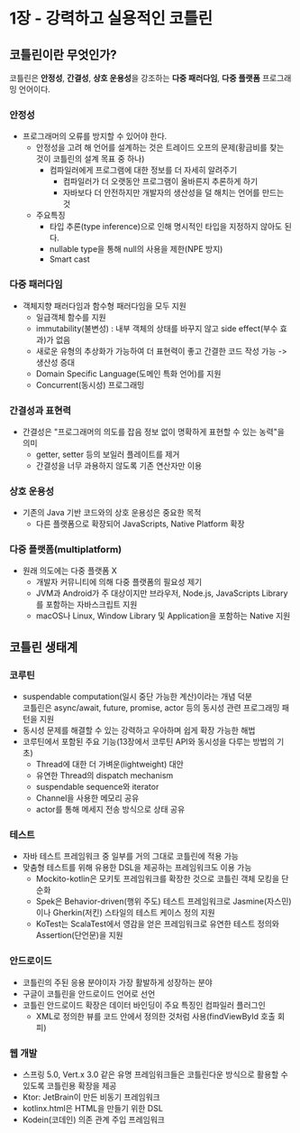 # 1장 - 강력하고 실용적인 코틀린
## 코틀린이란 무엇인가?
코틀린은 **안정성**, **간결성**, **상호 운용성**을 강조하는 **다중 패러다임**, **다중 플랫폼** 프로그래밍 언어이다.

### 안정성
- 프로그래머의 오류를 방지할 수 있어야 한다.
  - 안정성을 고려 해 언어를 설계하는 것은 트레이드 오프의 문제(황금비를 찾는 것이 코틀린의 설계 목표 중 하나)
      - 컴파일러에게 프로그램에 대한 정보를 더 자세히 알려주기
          - 컴파일러가 더 오랫동안 프로그램이 올바른지 추론하게 하기
          - 자바보다 더 안전하지만 개발자의 생산성을 덜 해치는 언어를 만드는 것
  - 주요특징
      - 타입 추론(type inference)으로 인해 명시적인 타입을 지정하지 않아도 된다.
      - nullable type을 통해 null의 사용을 제한(NPE 방지)
      - Smart cast


### 다중 패러다임
- 객체지향 패러다임과 함수형 패러다임을 모두 지원
    - 일급객체 함수를 지원
    - immutability(불변성) : 내부 객체의 상태를 바꾸지 않고 side effect(부수 효과)가 없음
    - 새로운 유형의 추상화가 가능하여 더 표현력이 좋고 간결한 코드 작성 가능 -> 생산성 증대
  - Domain Specific Language(도메인 특화 언어)를 지원
  - Concurrent(동시성) 프로그래밍


### 간결성과 표현력
  - 간결성은 "프로그래머의 의도를 잡음 정보 없이 명확하게 표현할 수 있는 농력"을 의미
      - getter, setter 등의 보일러 플레이트를 제거
      - 간결성을 너무 과용하지 않도록 기존 연산자만 이용


### 상호 운용성
- 기존의 Java 기반 코드와의 상호 운용성은 중요한 목적
  - 다른 플랫폼으로 확장되어 JavaScripts, Native Platform 확장


### 다중 플랫폼(multiplatform)
- 원래  의도에는 다중 플랫폼 X
  - 개발자 커뮤니티에 의해 다중 플랫폼의 필요성 제기
  - JVM과 Android가 주 대상이지만 브라우저, Node.js, JavaScripts Library를 포함하는 자바스크립트 지원
  - macOS나 Linux, Window Library 및 Application을 포함하는 Native 지원


## 코틀린 생태계

### 코루틴
  - suspendable computation(일시 중단 가능한 계산)이라는 개념 덕분</br>코틀린은 async/await, future, promise, actor 등의 동시성 관련 프로그래밍 패턴을 지원
  - 동시성 문제를 해결할 수 있는 강력하고 우아하며 쉽게 확장 가능한 해법
  - 코루틴에서 포함된 주요 기능(13장에서 코루틴 API와 동시성을 다루는 방법의 기초)
      - Thread에 대한 더 가벼운(lightweight) 대안
      - 유연한 Thread의 dispatch mechanism
      - suspendable sequence와 iterator
      - Channel을 사용한 메모리 공유
      - actor를 통해 메세지 전송 방식으로 상태 공유


### 테스트
  - 자바 테스트 프레임워크 중 일부를 거의 그대로 코틀린에 적용 가능
  - 맞춤형 테스트를 위해 유용한 DSL을 제공하는 프레임워크도 이용 가능
      - Mockito-kotlin은 모키토 프레임워크를 확장한 것으로 코틀린 객체 모킹을 단순화
      - Spek은 Behavior-driven(행위 주도) 테스트 프레임워크로 Jasmine(자스민)이나 Gherkin(저킨) 스타일의 테스트 케이스 정의 지원
      - KoTest는 ScalaTest에서 영감을 얻은 프레임워크로 유연한 테스트 정의와 Assertion(단언문)을 지원


### 안드로이드
  - 코틀린의 주된 응용 분야이자 가장 활발하게 성장하는 분야
  - 구글이 코틀린을 안드로이드 언어로 선언
  - 코틀린 안드로이드 확장은 데이터 바인딩이 주요 특징인 컴파일러 플러그인
      - XML로 정의한 뷰를 코드 안에서 정의한 것처럼 사용(findViewById 호출 회피)


### 웹 개발
  - 스프링 5.0, Vert.x 3.0 같은 유명 프레임워크들은 코틀린다운 방식으로 활용할 수 있도록 코틀린용 확장을 제공
  - Ktor: JetBrain이 만든 비동기 프레임워크
  - kotlinx.html은 HTML을 만들기 위한 DSL
  - Kodein(코데인) 의존 관계 주입 프레임워크
